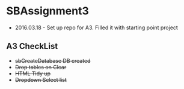# SBAssignment3

- 2016.03.18 - Set up repo for A3. Filled it with starting point project 

## A3 CheckList

- ~~sbCreateDatabase DB created~~ 
- ~~Drop tables on Clear~~
- ~~HTML Tidy up~~
- ~~Dropdown Select list~~
